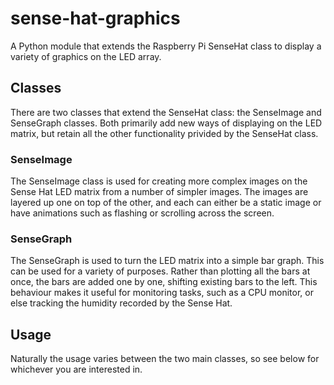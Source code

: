 # sense-hat-graphics
A Python module that extends the Raspberry Pi SenseHat class to display a
variety of graphics on the LED array.

## Classes
There are two classes that extend the
SenseHat class: the SenseImage and SenseGraph classes. Both primarily add new
ways of displaying on the LED matrix, but retain all the other functionality
privided by the SenseHat class.

### SenseImage
The SenseImage class is used for creating more complex images on the Sense Hat
LED matrix from a number of simpler images. The images are layered up one on
top of the other, and each can either be a static image or have animations
such as flashing or scrolling across the screen.

### SenseGraph
The SenseGraph is used to turn the LED matrix into a simple bar graph. This can
be used for a variety of purposes. Rather than plotting all the bars at once,
the bars are added one by one, shifting existing bars to the left. This
behaviour makes it useful for monitoring tasks, such as a CPU monitor, or else
tracking the humidity recorded by the Sense Hat.

## Usage
Naturally the usage varies between the two main classes, so see below for
whichever you are interested in.

